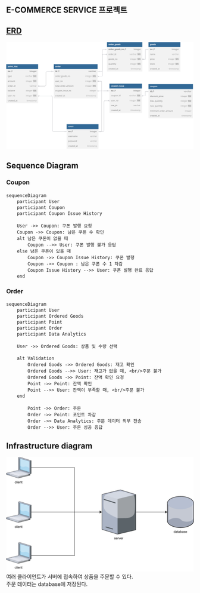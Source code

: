 ## E-COMMERCE SERVICE 프로젝트


## [ERD](https://dbdiagram.io/d/e-commerce-68380c69c07db17e77ae5bb5)
<img src="./docs/erd/e-commerce.svg" alt="erd">

## Sequence Diagram
### Coupon
```mermaid
sequenceDiagram
    participant User
    participant Coupon
    participant Coupon Issue History

    User ->> Coupon: 쿠폰 발행 요청
    Coupon ->> Coupon: 남은 쿠폰 수 확인
    alt 남은 쿠폰이 없을 때
        Coupon -->> User: 쿠폰 발행 불가 응답
    else 남은 쿠폰이 있을 때
        Coupon ->> Coupon Issue History: 쿠폰 발행
        Coupon ->> Coupon : 남은 쿠폰 수 1 차감
        Coupon Issue History -->> User: 쿠폰 발행 완료 응답
    end
```

### Order
```mermaid
sequenceDiagram
    participant User
    participant Ordered Goods
    participant Point
    participant Order
    participant Data Analytics
    
    User ->> Ordered Goods: 상품 및 수량 선택
    
    alt Validation
        Ordered Goods ->> Ordered Goods: 재고 확인
        Ordered Goods -->> User: 재고가 없을 때, <br/>주문 불가
        Ordered Goods ->> Point: 잔액 확인 요청
        Point ->> Point: 잔액 확인
        Point -->> User: 잔액이 부족할 때, <br/>주문 불가
    end
    
        Point ->> Order: 주문 
        Order ->> Point: 포인트 차감
        Order ->> Data Analytics: 주문 데이터 외부 전송
        Order -->> User: 주문 성공 응답
```

## Infrastructure diagram
<img src="./docs/infra/infra-e-commerce.svg">
여러 클라이언트가 서버에 접속하여 상품을 주문할 수 있다. <br/>
주문 데이터는 database에 저장된다.
